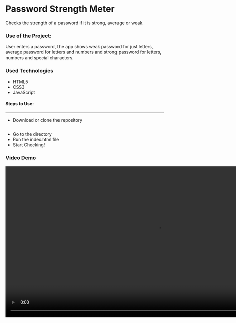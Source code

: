 <h1>Password Strength Meter</h1>

<p>Checks the strength of a password if it is strong, average or weak.</p>

### Use of the Project:

<p>User enters a password, the app shows weak password for just letters, average password for letters and numbers and strong password for letters, numbers and special characters.</p>

<h3>Used Technologies</h3>
<ul>
  <li>HTML5</li>
  <li>CSS3</li>
  <li>JavaScript</li>
</ul>

#### Steps to Use:

---

- Download or clone the repository

```

```

- Go to the directory
- Run the index.html file
- Start Checking!

<h3> Video Demo </h3>

<video controls width="960" alt="passwordstrength"> 
<source src="https://user-images.githubusercontent.com/78655439/128182046-f7baacc3-14f4-41b7-a050-3102a5964a84.mp4">
</video>

<br>


